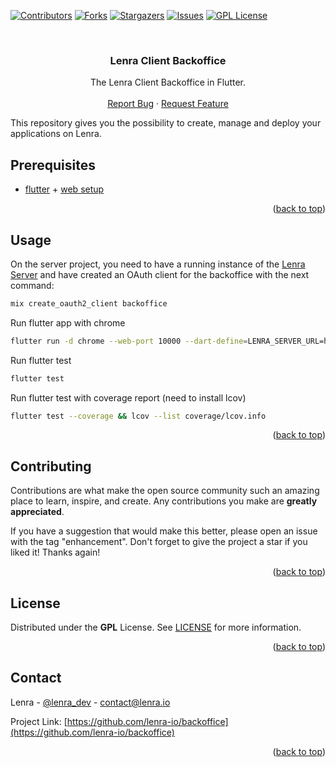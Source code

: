 <div id="top"></div>
<!--
*** This README was created with https://github.com/othneildrew/Best-README-Template
-->



<!-- PROJECT SHIELDS -->
[![Contributors][contributors-shield]][contributors-url]
[![Forks][forks-shield]][forks-url]
[![Stargazers][stars-shield]][stars-url]
[![Issues][issues-shield]][issues-url]
[![GPL License][license-shield]][license-url]



<!-- PROJECT LOGO -->
<br />
<div align="center">

<h3 align="center">Lenra Client Backoffice</h3>

  <p align="center">
    The Lenra Client Backoffice in Flutter.
    <br />
    <br />
    <a href="https://github.com/lenra-io/backoffice/issues">Report Bug</a>
    ·
    <a href="https://github.com/lenra-io/backoffice/issues">Request Feature</a>
  </p>
</div>

This repository gives you the possibility to create, manage and deploy your applications on Lenra.

<!-- GETTING STARTED -->

## Prerequisites

- [flutter](https://flutter.dev/docs/get-started/install) + [web setup](https://flutter.dev/docs/get-started/web)

<p align="right">(<a href="#top">back to top</a>)</p>


<!-- USAGE EXAMPLES -->
## Usage

On the server project, you need to have a running instance of the [Lenra Server](https://github.com/lenra-io/server) and have created an OAuth client for the backoffice with the next command:
```sh
mix create_oauth2_client backoffice
```

Run flutter app with chrome
```sh
flutter run -d chrome --web-port 10000 --dart-define=LENRA_SERVER_URL=http://localhost:4000 --dart-define=OAUTH_CLIENT_ID=6c434f76-9917-4856-901b-f723fe45446c
```

Run flutter test
```sh
flutter test
```

Run flutter test with coverage report (need to install lcov)
```sh
flutter test --coverage && lcov --list coverage/lcov.info
```

<p align="right">(<a href="#top">back to top</a>)</p>



<!-- CONTRIBUTING -->
## Contributing

Contributions are what make the open source community such an amazing place to learn, inspire, and create. Any contributions you make are **greatly appreciated**.

If you have a suggestion that would make this better, please open an issue with the tag "enhancement".
Don't forget to give the project a star if you liked it! Thanks again!

<p align="right">(<a href="#top">back to top</a>)</p>



<!-- LICENSE -->
## License

Distributed under the **GPL** License. See [LICENSE](./LICENSE) for more information.

<p align="right">(<a href="#top">back to top</a>)</p>



<!-- CONTACT -->
## Contact

Lenra - [@lenra_dev](https://twitter.com/lenra_dev) - contact@lenra.io

Project Link: [https://github.com/lenra-io/backoffice](https://github.com/lenra-io/backoffice)

<p align="right">(<a href="#top">back to top</a>)</p>


<!-- MARKDOWN LINKS & IMAGES -->
<!-- https://www.markdownguide.org/basic-syntax/#reference-style-links -->
[contributors-shield]: https://img.shields.io/github/contributors/lenra-io/backoffice.svg?style=for-the-badge
[contributors-url]: https://github.com/lenra-io/backoffice/graphs/contributors
[forks-shield]: https://img.shields.io/github/forks/lenra-io/backoffice.svg?style=for-the-badge
[forks-url]: https://github.com/lenra-io/backoffice/network/members
[stars-shield]: https://img.shields.io/github/stars/lenra-io/backoffice.svg?style=for-the-badge
[stars-url]: https://github.com/lenra-io/backoffice/stargazers
[issues-shield]: https://img.shields.io/github/issues/lenra-io/backoffice.svg?style=for-the-badge
[issues-url]: https://github.com/lenra-io/backoffice/issues
[license-shield]: https://img.shields.io/github/license/lenra-io/backoffice.svg?style=for-the-badge
[license-url]: https://github.com/lenra-io/backoffice/blob/master/LICENSE

